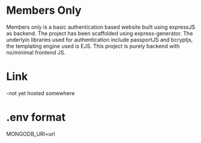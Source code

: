 # Members Only

Members only is a basic authentication based website built using expressJS as backend. The project has been scaffolded using express-generator. The underlyin libraries used for authentication include passportJS and bcryptjs, the templating engine used is EJS. This project is purely backend with no/minimal frontend JS.

# Link
-not yet hosted somewhere

# .env format

MONGODB_URI=url

